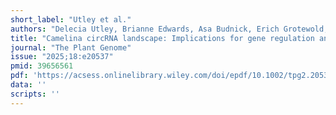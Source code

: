 ```yaml
---
short_label: "Utley et al."
authors: "Delecia Utley, Brianne Edwards, Asa Budnick, Erich Grotewold, Heike Sederoff"
title: "Camelina circRNA landscape: Implications for gene regulation and fatty acid metabolism"
journal: "The Plant Genome"
issue: "2025;18:e20537"
pmid: 39656561
pdf: 'https://acsess.onlinelibrary.wiley.com/doi/epdf/10.1002/tpg2.20537'
data: ''
scripts: ''
---
```

